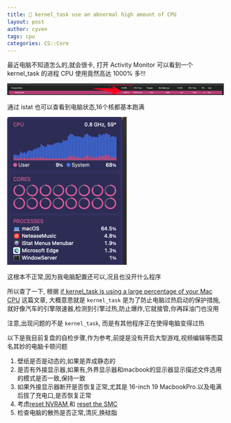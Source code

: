 ```yaml
---
title: 🧀 kernel_task use an abnormal high amount of CPU
layout: post
author: cyven
tags: cpu
categories: CS::Core
---
```



最近电脑不知道怎么的,就会很卡, 打开 Activity Monitor 可以看到一个 kernel_task 的进程 CPU 使用竟然高达 1000% 多!!!

![2025-06-22-08-06-55-screenshoot.png](../assets/img/2025-06-22-08-06-55-screenshoot.png)

通过 istat 也可以查看到电脑状态,16个核都基本跑满

![2025-06-22-08-08-59-screenshoot.png](../assets/img/2025-06-22-08-08-59-screenshoot.png)

这根本不正常,因为我电脑配置还可以,况且也没开什么程序

所以查了一下, 根据 [if kernel_task is using a large percentage of your Mac CPU](https://support.apple.com/en-us/102172) 这篇文章,
大概意思就是 `kernel_task` 是为了防止电脑过热启动的保护措施, 就好像汽车的引擎限速器,检测到引擎过热,防止爆炸,它就接管,你再踩油门也没用

注意,出现问题的不是 `kernel_task`, 而是有其他程序正在使得电脑变得过热

以下是我目前复盘的自检步骤,作为参考,前提是没有开启大型游戏,视频编辑等而莫名其妙的电脑卡顿问题

1. 壁纸是否是动态的,如果是弄成静态的
2. 是否有外接显示器,如果有,外界显示器和macbook的显示器显示描述文件选用的模式是否一致,保持一致
3. 如果外接显示器断开是否恢复正常,尤其是 16-inch 19 MacbookPro.以及电满后拔了充电口,是否恢复正常
4. 考虑[reset NVRAM ](https://support.apple.com/en-us/102539) 和 [reset the SMC](https://support.apple.com/en-us/102605)
5. 检查电脑的散热是否正常,清灰,换硅脂
